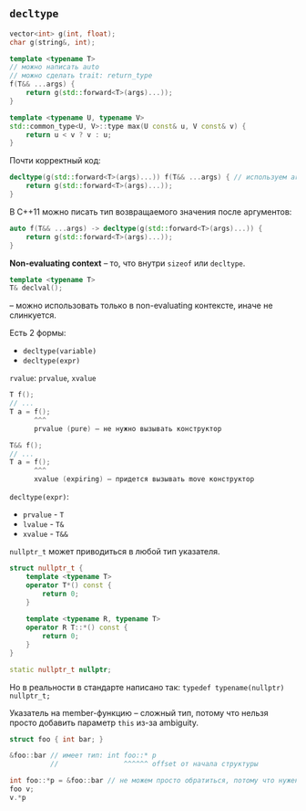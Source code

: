 ## `decltype`

```cpp
vector<int> g(int, float);
char g(string&, int);

template <typename T>
// можно написать auto
// можно сделать trait: return_type
f(T&& ...args) {
    return g(std::forward<T>(args)...));
}

template <typename U, typename V>
std::common_type<U, V>::type max(U const& u, V const& v) {
    return u < v ? v : u;
}
```

Почти корректный код:
```cpp
decltype(g(std::forward<T>(args)...)) f(T&& ...args) { // используем args перед объявлением, поэтому не работает
    return g(std::forward<T>(args)...));
}
```

В C++11 можно писать тип возвращаемого значения после аргументов:
```cpp
auto f(T&& ...args) -> decltype(g(std::forward<T>(args)...)) {
    return g(std::forward<T>(args)...));
}
```

**Non-evaluating context** – то, что внутри `sizeof` или `decltype`.

```cpp
template <typename T>
T& declval();
```
– можно использовать только в non-evaluating контексте, иначе не слинкуется.

Есть 2 формы:
* `decltype(variable)`
* `decltype(expr)`

`rvalue`: `prvalue`, `xvalue`

```cpp
T f();
// ...
T a = f();
      ^^^
      prvalue (pure) – не нужно вызывать конструктор
```

```cpp
T&& f();
// ...
T a = f();
      ^^^
      xvalue (expiring) – придется вызывать move конструктор
```

`decltype(expr)`:
* `prvalue` - `T`
* `lvalue`  - `T&`
* `xvalue`  - `T&&`

`nullptr_t` может приводиться в любой тип указателя.

```cpp
struct nullptr_t {
    template <typename T>
    operator T*() const {
        return 0;
    }
    
    template <typename R, typename T>
    operator R T::*() const {
        return 0;
    }
}

static nullptr_t nullptr;
```

Но в реальности в стандарте написано так: `typedef typename(nullptr) nullptr_t;`

Указатель на member-функцию – сложный тип, потому что нельзя просто добавить параметр `this` из-за ambiguity.
```cpp
struct foo { int bar; }

&foo::bar // имеет тип: int foo::* p
          //                ^^^^^^ offset от начала структуры

int foo::*p = &foo::bar // не можем просто обратиться, потому что нужен this
foo v;
v.*p
```
